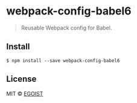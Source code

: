 # webpack-config-babel6

> Reusable Webpack config for Babel.

## Install

```
$ npm install --save webpack-config-babel6
```

## License

MIT © [EGOIST](https://github.com/egoist)
